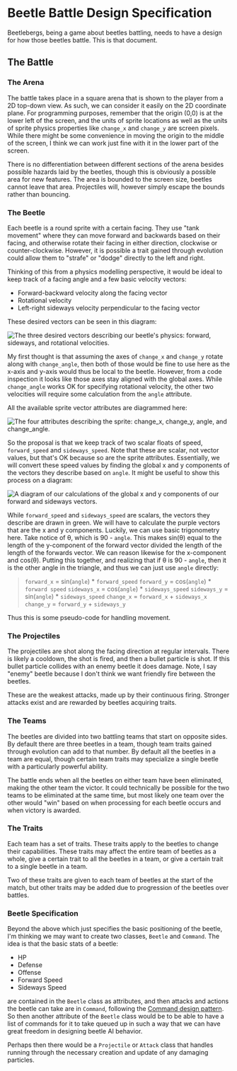 Beetle Battle Design Specification
==================================

Beetlebergs, being a game about beetles battling, needs to have a design for how those beetles battle. This is that
document.

The Battle
----------

### The Arena

The battle takes place in a square arena that is shown to the player from a 2D top-down view. As such, we can consider
it easily on the 2D coordinate plane. For programming purposes, remember that the origin (0,0) is at the lower left of
the screen, and the units of sprite locations as well as the units of sprite physics properties like `change_x` and
`change_y` are screen pixels. While there might be some convenience in moving the origin to the middle of the screen,
I think we can work just fine with it in the lower part of the screen.

There is no differentiation between different sections of the arena besides possible hazards laid by the beetles, though
this is obviously a possible area for new features. The area is bounded to the screen size, beetles cannot leave that
area. Projectiles will, however simply escape the bounds rather than bouncing.

### The Beetle

Each beetle is a round sprite with a certain facing. They use "tank movement" where they can move forward and backwards
based on their facing, and otherwise rotate their facing in either direction, clockwise or counter-clockwise. However,
it is possible a trait gained through evolution could allow them to "strafe" or "dodge" directly to the left and right.

Thinking of this from a physics modelling perspective, it would be ideal to keep track of a facing angle and a few basic
velocity vectors:

* Forward-backward velocity along the facing vector
* Rotational velocity
* Left-right sideways velocity perpendicular to the facing vector

These desired vectors can be seen in this diagram:

![The three desired vectors describing our beetle's physics: forward, sideways, and rotational velocities.](BeetleVectors.png)

My first thought is that assuming the axes of `change_x` and `change_y` rotate along with `change_angle`, then both of
those would be fine to use here as the x-axis and y-axis would thus be local to the beetle. However, from a code
inspection it looks like those axes stay aligned with the global axes. While `change_angle` works OK for specifying
rotational velocity, the other two velocities will require some calculation from the `angle` attribute.

All the available sprite vector attributes are diagrammed here:

![The four attributes describing the sprite: change_x, change_y, angle, and change_angle.](BeetleSpriteVectors.png)

So the proposal is that we keep track of two scalar floats of speed, `forward_speed` and `sideways_speed`. Note that
these are scalar, not vector values, but that's OK because so are the sprite attributes. Essentially, we will convert
these speed values by finding the global x and y components of the vectors they describe based on `angle`. It might be
useful to show this process on a diagram:

![A diagram of our calculations of the global x and y components of our forward and sideways vectors.](BeetleSpriteVectors.png)

While `forward_speed` and `sideways_speed` are scalars, the vectors they describe are drawn in green. We will have to
calculate the purple vectors that are the x and y components. Luckily, we can use basic trigonometry here. Take notice
of θ, which is 90 - `angle`. This makes sin(θ) equal to the length of the y-component of the forward vector divided
the length of the length of the forwards vector. We can reason likewise for the x-component and cos(θ). Putting this
together, and realizing that if θ is 90 - `angle`, then it is the other angle in the triangle, and thus we can just use
`angle` directly:

> `forward_x` = sin(`angle`) \* `forward_speed`
> `forward_y` = cos(`angle`) \* `forward speed`
> `sideways_x` = cos(`angle`) \* `sideways_speed`
> `sideways_y` = sin(`angle`) \* `sideways_speed`
> `change_x` = `forward_x` + `sideways_x`
> `change_y` = `forward_y` + `sideways_y`

Thus this is some pseudo-code for handling movement.

### The Projectiles

The projectiles are shot along the facing direction at regular intervals. There is likely a cooldown, the shot is fired,
and then a bullet particle is shot. If this bullet particle collides with an enemy beetle it does damage. Note, I say "enemy" beetle because I don't think we want friendly fire between the beetles.

These are the weakest attacks, made up by their continuous firing. Stronger attacks exist and are rewarded by beetles
acquiring traits.

### The Teams

The beetles are divided into two battling teams that start on opposite sides. By default there are three beetles in a
team, though team traits gained through evolution can add to that number. By default all the beetles in a team are
equal, though certain team traits may specialize a single beetle with a particularly powerful ability.

The battle ends when all the beetles on either team have been eliminated, making the other team the victor. It could
technically be possible for the two teams to be eliminated at the same time, but most likely one team over the other
would "win" based on when processing for each beetle occurs and when victory is awarded.

### The Traits

Each team has a set of traits. These traits apply to the beetles to change their capabilities. These traits may affect
the entire team of beetles as a whole, give a certain trait to all the beetles in a team, or give a certain trait to
a single beetle in a team.

Two of these traits are given to each team of beetles at the start of the match, but other traits may be added due
to progression of the beetles over battles.

### Beetle Specification

Beyond the above which just specifies the basic positioning of the beetle, I'm thinking we may want to create two
classes, `Beetle` and `Command`. The idea is that the basic stats of a beetle:

* HP
* Defense
* Offense
* Forward Speed
* Sideways Speed

are contained in the `Beetle` class as attributes, and then attacks and actions the beetle can take are in `Command`,
following the [Command design pattern](https://gameprogrammingpatterns.com/command.html). So then another attribute of
the `Beetle` class would be to be able to have a list of commands for it to take queued up in such a way that we can
have great freedom in designing beetle AI behavior.

Perhaps then there would be a `Projectile` or `Attack` class that handles running through the necessary creation and
update of any damaging particles.
